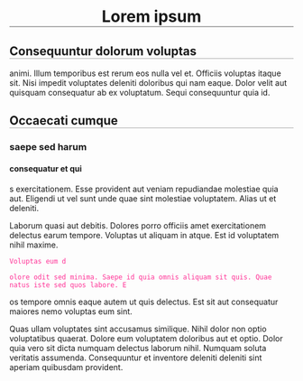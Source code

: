 <style>
  code {
    color: rgb(255, 50, 150) !important;
  }

  h1 {
    border-bottom: 2px darkgrey solid !important;
    text-align: center;
  }

  h2 {
    border-bottom: 1px darkgrey solid !important;
  }
</style>

# Lorem ipsum
## Consequuntur dolorum voluptas 
animi. Illum temporibus est rerum eos nulla vel et. Officiis voluptas itaque sit. Nisi impedit voluptates deleniti doloribus qui nam eaque. Dolor velit aut quisquam consequatur ab ex voluptatum. Sequi consequuntur quia id.

## Occaecati cumque 
### saepe sed harum 
#### consequatur et qui
s exercitationem. Esse provident aut veniam repudiandae molestiae quia aut. Eligendi ut vel sunt unde quae sint molestiae voluptatem. Alias ut et deleniti.

Laborum quasi aut debitis. Dolores porro officiis amet exercitationem delectus earum tempore. Voluptas ut aliquam in atque. Est id voluptatem nihil maxime.

`Voluptas eum d`  

```
olore odit sed minima. Saepe id quia omnis aliquam sit quis. Quae natus iste sed quos labore. E
```

os tempore omnis eaque autem ut quis delectus. Est sit aut consequatur maiores nemo voluptas eum sint.

Quas ullam voluptates sint accusamus similique. Nihil dolor non optio voluptatibus quaerat. Dolore eum voluptatem doloribus aut et optio. Dolor quia vero sit dicta numquam delectus laborum nihil. Numquam soluta veritatis assumenda. Consequuntur et inventore deleniti deleniti sint aperiam quibusdam provident.

